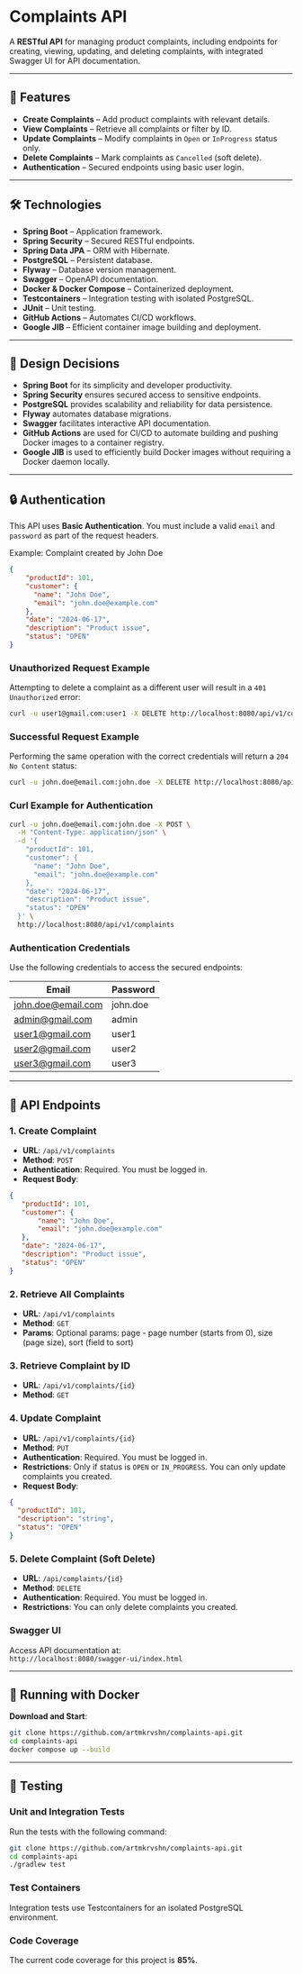 # Complaints API

A **RESTful API** for managing product complaints, including endpoints for creating, viewing, updating, and deleting complaints, with integrated Swagger UI for API documentation.

---

## 🚀 Features

- **Create Complaints** – Add product complaints with relevant details.
- **View Complaints** – Retrieve all complaints or filter by ID.
- **Update Complaints** – Modify complaints in `Open` or `InProgress` status only.
- **Delete Complaints** – Mark complaints as `Cancelled` (soft delete).
- **Authentication** – Secured endpoints using basic user login.

---

## 🛠️ Technologies

- **Spring Boot** – Application framework.
- **Spring Security** – Secured RESTful endpoints.
- **Spring Data JPA** – ORM with Hibernate.
- **PostgreSQL** – Persistent database.
- **Flyway** – Database version management.
- **Swagger** – OpenAPI documentation.
- **Docker & Docker Compose** – Containerized deployment.
- **Testcontainers** – Integration testing with isolated PostgreSQL.
- **JUnit** – Unit testing.
- **GitHub Actions** – Automates CI/CD workflows.
- **Google JIB** – Efficient container image building and deployment.

---

## 📝 Design Decisions

- **Spring Boot** for its simplicity and developer productivity.
- **Spring Security** ensures secured access to sensitive endpoints.
- **PostgreSQL** provides scalability and reliability for data persistence.
- **Flyway** automates database migrations.
- **Swagger** facilitates interactive API documentation.
- **GitHub Actions** are used for CI/CD to automate building and pushing Docker images to a container registry.
- **Google JIB** is used to efficiently build Docker images without requiring a Docker daemon locally.

---

## 🔒 Authentication

This API uses **Basic Authentication**. You must include a valid `email` and `password` as part of the request headers.

Example: Complaint created by John Doe
```json
{
    "productId": 101,
    "customer": {
      "name": "John Doe",
      "email": "john.doe@example.com"
    },
    "date": "2024-06-17",
    "description": "Product issue",
    "status": "OPEN"
}
```

### Unauthorized Request Example
Attempting to delete a complaint as a different user will result in a `401 Unauthorized` error:
```bash
curl -u user1@gmail.com:user1 -X DELETE http://localhost:8080/api/v1/complaints/1
```

### Successful Request Example
Performing the same operation with the correct credentials will return a `204 No Content` status:
```bash
curl -u john.doe@email.com:john.doe -X DELETE http://localhost:8080/api/v1/complaints/1
```

### Curl Example for Authentication
```bash
curl -u john.doe@email.com:john.doe -X POST \
  -H "Content-Type: application/json" \
  -d '{
    "productId": 101,
    "customer": {
      "name": "John Doe",
      "email": "john.doe@example.com"
    },
    "date": "2024-06-17",
    "description": "Product issue",
    "status": "OPEN"
  }' \
  http://localhost:8080/api/v1/complaints
```

### Authentication Credentials

Use the following credentials to access the secured endpoints:

| **Email**              | **Password** |
|-------------------------|--------------|
| john.doe@email.com      | john.doe     |
| admin@gmail.com         | admin        |
| user1@gmail.com         | user1        |
| user2@gmail.com         | user2        |
| user3@gmail.com         | user3        |

---

## 👅 API Endpoints

### 1. **Create Complaint**

- **URL**: `/api/v1/complaints`
- **Method**: `POST`
- **Authentication**: Required. You must be logged in.
- **Request Body**:
```json
{
   "productId": 101,
   "customer": {
       "name": "John Doe",
       "email": "john.doe@example.com"
   },
   "date": "2024-06-17",
   "description": "Product issue",
   "status": "OPEN"
}
```

### 2. **Retrieve All Complaints**

- **URL**: `/api/v1/complaints`
- **Method**: `GET`
- **Params**: Optional params: page - page number (starts from 0), size (page size), sort (field to sort)

### 3. **Retrieve Complaint by ID**

- **URL**: `/api/v1/complaints/{id}`
- **Method**: `GET`

### 4. **Update Complaint**

- **URL**: `/api/v1/complaints/{id}`
- **Method**: `PUT`
- **Authentication**: Required. You must be logged in.
- **Restrictions**: Only if status is `OPEN` or `IN_PROGRESS`. You can only update complaints you created.
- **Request Body**:
```json
{
  "productId": 101,
  "description": "string",
  "status": "OPEN"
}
```

### 5. **Delete Complaint (Soft Delete)**

- **URL**: `/api/complaints/{id}`
- **Method**: `DELETE`
- **Authentication**: Required. You must be logged in.
- **Restrictions**: You can only delete complaints you created.

### Swagger UI

Access API documentation at:  
`http://localhost:8080/swagger-ui/index.html`

---

## 🐋 Running with Docker

**Download and Start**:

```bash
git clone https://github.com/artmkrvshn/complaints-api.git
cd complaints-api
docker compose up --build
```

---

## 🧪 Testing

### **Unit and Integration Tests**

Run the tests with the following command:

```bash
git clone https://github.com/artmkrvshn/complaints-api.git
cd complaints-api
./gradlew test
```  

### **Test Containers**

Integration tests use Testcontainers for an isolated PostgreSQL environment.

### **Code Coverage**

The current code coverage for this project is **85%**.
